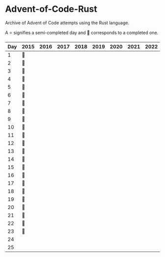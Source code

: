 # Advent-of-Code-Rust
Archive of Advent of Code attempts using the Rust language.

 A :star: signifies a semi-completed day and :star2: corresponds to a completed one.

| Day | 2015    | 2016 | 2017 | 2018 | 2019 | 2020 | 2021 | 2022 | 2023 |
|-----|---------|------|------|------|------|------|------|------|------|
| 1   | :star2: |      |      |      |      |      |      |      |      |
| 2   | :star2: |      |      |      |      |      |      |      |      |
| 3   | :star2: |      |      |      |      |      |      |      |      |
| 4   | :star2: |      |      |      |      |      |      |      |      |
| 5   | :star2: |      |      |      |      |      |      |      |      |
| 6   | :star2: |      |      |      |      |      |      |      |      |
| 7   | :star2: |      |      |      |      |      |      |      |      |
| 8   | :star2: |      |      |      |      |      |      |      |      |
| 9   | :star2: |      |      |      |      |      |      |      |      |
| 10  | :star2: |      |      |      |      |      |      |      |      |
| 11  | :star2: |      |      |      |      |      |      |      |      |
| 12  | :star2: |      |      |      |      |      |      |      |      |
| 13  | :star2: |      |      |      |      |      |      |      |      |
| 14  | :star2: |      |      |      |      |      |      |      |      |
| 15  | :star2: |      |      |      |      |      |      |      |      |
| 16  | :star2: |      |      |      |      |      |      |      |      |
| 17  | :star2: |      |      |      |      |      |      |      |      |
| 18  | :star2: |      |      |      |      |      |      |      |      |
| 19  | :star2: |      |      |      |      |      |      |      |      |
| 20  | :star2: |      |      |      |      |      |      |      |      |
| 21  | :star2: |      |      |      |      |      |      |      |      |
| 22  | :star2: |      |      |      |      |      |      |      |      |
| 23  | :star2: |      |      |      |      |      |      |      |      |
| 24  |         |      |      |      |      |      |      |      |      |
| 25  |         |      |      |      |      |      |      |      |      |
